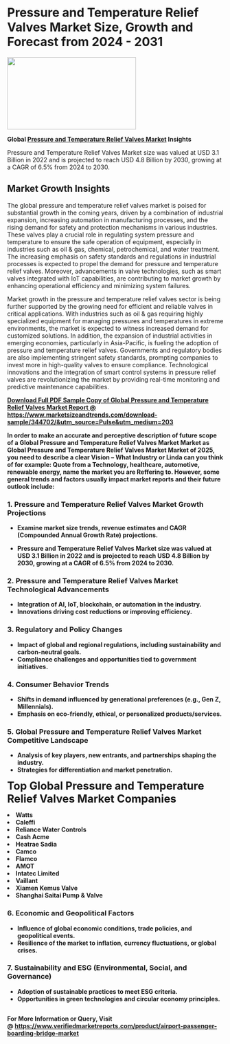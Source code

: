 <H1>Pressure and Temperature Relief Valves Market Size, Growth and Forecast from 2024 - 2031</H1><img class="aligncenter size-medium wp-image-584254" src="https://thirdeyenews.in/wp-content/uploads/2024/09/Global-Market-Research-300x168.jpeg" alt="" width="300" height="168" /><p><strong>Global&nbsp;<a href="https://www.marketsizeandtrends.com/download-sample/344702/&amp;utm_source=Pulse&amp;utm_medium=203">Pressure and Temperature Relief Valves Market</a> Insights</strong></p><p>Pressure and Temperature Relief Valves Market size was valued at USD 3.1 Billion in 2022 and is projected to reach USD 4.8 Billion by 2030, growing at a CAGR of 6.5% from 2024 to 2030.</p><p><h2>Market Growth Insights</h2> <p>The global pressure and temperature relief valves market is poised for substantial growth in the coming years, driven by a combination of industrial expansion, increasing automation in manufacturing processes, and the rising demand for safety and protection mechanisms in various industries. These valves play a crucial role in regulating system pressure and temperature to ensure the safe operation of equipment, especially in industries such as oil & gas, chemical, petrochemical, and water treatment. The increasing emphasis on safety standards and regulations in industrial processes is expected to propel the demand for pressure and temperature relief valves. Moreover, advancements in valve technologies, such as smart valves integrated with IoT capabilities, are contributing to market growth by enhancing operational efficiency and minimizing system failures.</p> <p><strong><a href="#"></a></strong></p> <p>Market growth in the pressure and temperature relief valves sector is being further supported by the growing need for efficient and reliable valves in critical applications. With industries such as oil & gas requiring highly specialized equipment for managing pressures and temperatures in extreme environments, the market is expected to witness increased demand for customized solutions. In addition, the expansion of industrial activities in emerging economies, particularly in Asia-Pacific, is fueling the adoption of pressure and temperature relief valves. Governments and regulatory bodies are also implementing stringent safety standards, prompting companies to invest more in high-quality valves to ensure compliance. Technological innovations and the integration of smart control systems in pressure relief valves are revolutionizing the market by providing real-time monitoring and predictive maintenance capabilities.</p> <p><strong><a href="#"></p><p><span class=""><strong>Download Full PDF Sample Copy of Global Pressure and Temperature Relief Valves Market Report</strong> @ <a href="https://www.marketsizeandtrends.com/download-sample/344702/&amp;utm_source=Pulse&amp;utm_medium=203" target="_blank">https://www.marketsizeandtrends.com/download-sample/344702/&amp;utm_source=Pulse&amp;utm_medium=203</a></span></p><p>In order to make an accurate and perceptive description of future scope of a Global&nbsp;Pressure and Temperature Relief Valves Market Market as Global&nbsp;Pressure and Temperature Relief Valves Market Market of 2025, you need to describe a clear Vision &ndash; What Industry or Linda can you think of for example: Quote from a Technology, healthcare, automotive, renewable energy, name the market you are Reffering to. However, some general trends and factors usually impact market reports and their future outlook include:</p><h3>1.&nbsp;<strong>Pressure and Temperature Relief Valves Market Growth Projections</strong></h3><ul><li>Examine market size trends, revenue estimates and CAGR (Compounded Annual Growth Rate) projections.</li><li><p>Pressure and Temperature Relief Valves Market size was valued at USD 3.1 Billion in 2022 and is projected to reach USD 4.8 Billion by 2030, growing at a CAGR of 6.5% from 2024 to 2030.</p></li></ul><h3>2.&nbsp;<strong>Pressure and Temperature Relief Valves Market Technological Advancements</strong></h3><ul><li>Integration of AI, IoT, blockchain, or automation in the industry.</li><li>Innovations driving cost reductions or improving efficiency.</li></ul><h3>3.&nbsp;<strong>Regulatory and Policy Changes</strong></h3><ul><li>Impact of global and regional regulations, including sustainability and carbon-neutral goals.</li><li>Compliance challenges and opportunities tied to government initiatives.</li></ul><h3>4.&nbsp;<strong>Consumer Behavior Trends</strong></h3><ul><li>Shifts in demand influenced by generational preferences (e.g., Gen Z, Millennials).</li><li>Emphasis on eco-friendly, ethical, or personalized products/services.</li></ul><h3>5.&nbsp;<strong>Global Pressure and Temperature Relief Valves Market Competitive Landscape</strong></h3><ul><li>Analysis of key players, new entrants, and partnerships shaping the industry.</li><li>Strategies for differentiation and market penetration.</li></ul><p data-pm-slice="1 1 []"><span style="color: inherit; font-family: inherit; font-size: 25px;">Top Global Pressure and Temperature Relief Valves Market Companies</span></p><div class="" data-test-id=""><p><li>Watts</li><li> Caleffi</li><li> Reliance Water Controls</li><li> Cash Acme</li><li> Heatrae Sadia</li><li> Camco</li><li> Flamco</li><li> AMOT</li><li> Intatec Limited</li><li> Vaillant</li><li> Xiamen Kemus Valve</li><li> Shanghai Saitai Pump & Valve</li></p></div><h3>6.&nbsp;<strong>Economic and Geopolitical Factors</strong></h3><ul><li>Influence of global economic conditions, trade policies, and geopolitical events.</li><li>Resilience of the market to inflation, currency fluctuations, or global crises.</li></ul><h3>7.&nbsp;<strong>Sustainability and ESG (Environmental, Social, and Governance)</strong></h3><ul><li>Adoption of sustainable practices to meet ESG criteria.</li><li>Opportunities in green technologies and circular economy principles.</li></ul><h2><strong style="font-size: 14px;">For More Information or Query, Visit @&nbsp;</strong><a style="background-color: #ffffff; font-size: 14px;" href="https://www.marketsizeandtrends.com/report/pressure-and-temperature-relief-valves-market/" target="_blank">https://www.verifiedmarketreports.com/product/airport-passenger-boarding-bridge-market</a></h2>
